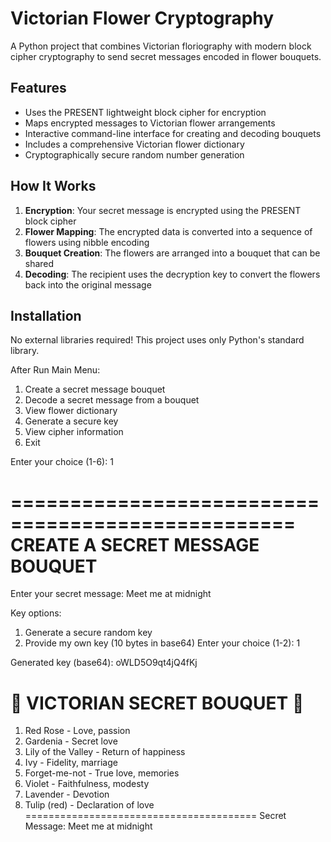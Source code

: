 # Victorian Flower Cryptography

A Python project that combines Victorian floriography with modern block cipher cryptography to send secret messages encoded in flower bouquets.

## Features

- Uses the PRESENT lightweight block cipher for encryption
- Maps encrypted messages to Victorian flower arrangements
- Interactive command-line interface for creating and decoding bouquets
- Includes a comprehensive Victorian flower dictionary
- Cryptographically secure random number generation

## How It Works

1. **Encryption**: Your secret message is encrypted using the PRESENT block cipher
2. **Flower Mapping**: The encrypted data is converted into a sequence of flowers using nibble encoding
3. **Bouquet Creation**: The flowers are arranged into a bouquet that can be shared
4. **Decoding**: The recipient uses the decryption key to convert the flowers back into the original message

## Installation

No external libraries required! This project uses only Python's standard library.

After Run 
Main Menu:
1. Create a secret message bouquet
2. Decode a secret message from a bouquet
3. View flower dictionary
4. Generate a secure key
5. View cipher information
6. Exit

Enter your choice (1-6): 1

==================================================
CREATE A SECRET MESSAGE BOUQUET
==================================================

Enter your secret message: Meet me at midnight

Key options:
1. Generate a secure random key
2. Provide my own key (10 bytes in base64)
Enter your choice (1-2): 1

Generated key (base64): oWLD5O9qt4jQ4fKj

🌸 VICTORIAN SECRET BOUQUET 🌸
========================================
1. Red Rose - Love, passion
2. Gardenia - Secret love
3. Lily of the Valley - Return of happiness
4. Ivy - Fidelity, marriage
5. Forget-me-not - True love, memories
6. Violet - Faithfulness, modesty
7. Lavender - Devotion
8. Tulip (red) - Declaration of love
========================================
Secret Message: Meet me at midnight
